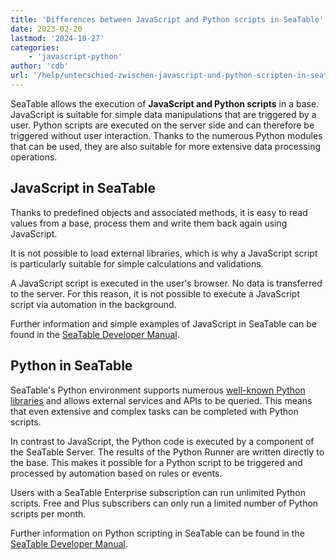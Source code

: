 ```yaml
---
title: 'Differences between JavaScript and Python scripts in SeaTable'
date: 2023-02-20
lastmod: '2024-10-27'
categories:
    - 'javascript-python'
author: 'cdb'
url: '/help/unterschied-zwischen-javascript-und-python-scripten-in-seatable'
---
```


SeaTable allows the execution of **JavaScript and Python scripts** in a base. JavaScript is suitable for simple data manipulations that are triggered by a user. Python scripts are executed on the server side and can therefore be triggered without user interaction. Thanks to the numerous Python modules that can be used, they are also suitable for more extensive data processing operations.

## JavaScript in SeaTable

Thanks to predefined objects and associated methods, it is easy to read values from a base, process them and write them back again using JavaScript.

It is not possible to load external libraries, which is why a JavaScript script is particularly suitable for simple calculations and validations.

A JavaScript script is executed in the user's browser. No data is transferred to the server. For this reason, it is not possible to execute a JavaScript script via automation in the background.

Further information and simple examples of JavaScript in SeaTable can be found in the [SeaTable Developer Manual](https://developer.seatable.io/scripts/javascript/basic_structure_js/).

## Python in SeaTable

SeaTable's Python environment supports numerous [well-known Python libraries](/en/unterstuetzte-python-bibliotheken/) and allows external services and APIs to be queried. This means that even extensive and complex tasks can be completed with Python scripts.

In contrast to JavaScript, the Python code is executed by a component of the SeaTable Server. The results of the Python Runner are written directly to the base. This makes it possible for a Python script to be triggered and processed by automation based on rules or events.

Users with a SeaTable Enterprise subscription can run unlimited Python scripts. Free and Plus subscribers can only run a limited number of Python scripts per month.

Further information on Python scripting in SeaTable can be found in the [SeaTable Developer Manual](https://developer.seatable.io/scripts/python/basic_structure_python/).
